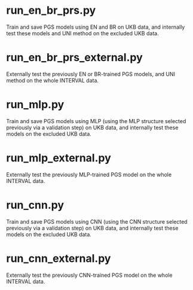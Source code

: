 # run_en_br_prs.py
 Train and save PGS models using EN and BR on UKB data, and internally test these models and UNI method on the excluded UKB data.

# run_en_br_prs_external.py
  Externally test the previously EN or BR-trained PGS models, and UNI method on the whole INTERVAL data.  

# run_mlp.py
  Train and save PGS models using MLP (using the MLP structure selected previously via a validation step) on UKB data, and internally test these models on the excluded UKB data.

# run_mlp_external.py
  Externally test the previously MLP-trained PGS model on the whole INTERVAL data.

# run_cnn.py
 Train and save PGS models using CNN (using the CNN structure selected previously via a validation step) on UKB data, and internally test these models on the excluded UKB data.

# run_cnn_external.py
  Externally test the previously CNN-trained PGS model on the whole INTERVAL data.
